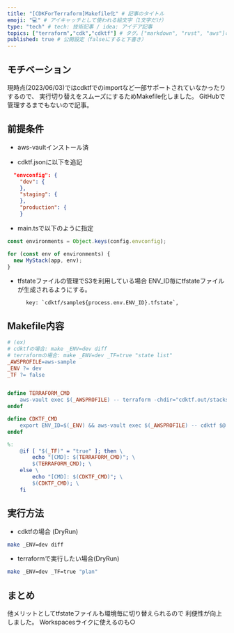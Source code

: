 ```yaml
---
title: "[CDKForTerraform]Makefile化" # 記事のタイトル
emoji: "💻" # アイキャッチとして使われる絵文字（1文字だけ）
type: "tech" # tech: 技術記事 / idea: アイデア記事
topics: ["terraform","cdk","cdktf"] # タグ。["markdown", "rust", "aws"]のように指定する
published: true # 公開設定（falseにすると下書き）
---
```


## モチベーション
現時点(2023/06/03)ではcdktfでのimportなど一部サポートされていなかったりするので、
実行切り替えをスムーズにするためMakefile化しました。
GitHubで管理するまでもないので記事。


## 前提条件
- aws-vaultインストール済

- cdktf.jsonに以下を追記
```json
  "envconfig": {
    "dev": {
    },
    "staging": {
    },
    "production": {
    }

```

- main.tsで以下のように指定
```ts
const environments = Object.keys(config.envconfig);

for (const env of environments) {
  new MyStack(app, env);
}
```

- tfstateファイルの管理でS3を利用している場合
ENV_ID毎にtfstateファイルが生成されるようにする。
```
      key: `cdktf/sample${process.env.ENV_ID}.tfstate`,
```

## Makefile内容


```makefile
# (ex)
# cdktfの場合: make _ENV=dev diff
# terraformの場合: make _ENV=dev _TF=true "state list"
_AWSPROFILE=aws-sample
_ENV ?= dev
_TF ?= false


define TERRAFORM_CMD
	aws-vault exec $(_AWSPROFILE) -- terraform -chdir="cdktf.out/stacks/${ENV_ID}" $@
endef

define CDKTF_CMD
	export ENV_ID=$(_ENV) && aws-vault exec $(_AWSPROFILE) -- cdktf $@ ${ENV_ID}
endef

%:
	@if [ "$(_TF)" = "true" ]; then \
		echo "[CMD]: $(TERRAFORM_CMD)"; \
		$(TERRAFORM_CMD); \
	else \
		echo "[CMD]: $(CDKTF_CMD)"; \
		$(CDKTF_CMD); \
	fi
```

## 実行方法

- cdktfの場合 (DryRun)
```sh
make _ENV=dev diff
```

- terraformで実行したい場合(DryRun)
```sh
make _ENV=dev _TF=true "plan"
```

## まとめ

他メリットとしてtfstateファイルも環境毎に切り替えられるので
利便性が向上しました。
Workspacesライクに使えるのも○


